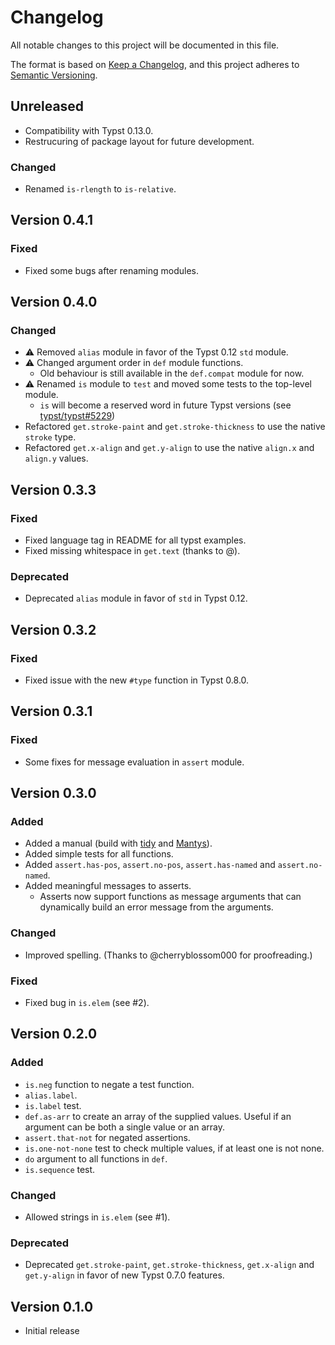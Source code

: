 # Changelog

All notable changes to this project will be documented in this file.

The format is based on [Keep a Changelog](https://keepachangelog.com/en/1.1.0/),
and this project adheres to [Semantic Versioning](https://semver.org/spec/v2.0.0.html).

## Unreleased

- Compatibility with Typst 0.13.0.
- Restrucuring of package layout for future development.

### Changed
- Renamed `is-rlength` to `is-relative`.

<!-- 
### Version X.X.X

### Added

### Changed

### Deprecated

### Removed

### Fixed

### Security
-->

## Version 0.4.1

### Fixed
- Fixed some bugs after renaming modules.

## Version 0.4.0

### Changed
- :warning: Removed `alias` module in favor of the Typst 0.12 `std` module.
- :warning: Changed argument order in `def` module functions.
	- Old behaviour is still available in the `def.compat` module for now.
- :warning: Renamed `is` module to `test` and moved some tests to the top-level module.
	- `is` will become a reserved word in future Typst versions (see [typst/typst#5229](https://github.com/typst/typst/pull/5229))
- Refactored `get.stroke-paint` and `get.stroke-thickness` to use the native `stroke` type.
- Refactored `get.x-align` and `get.y-align` to use the native `align.x` and `align.y` values.

## Version 0.3.3

### Fixed
- Fixed language tag in README for all typst examples.
- Fixed missing whitespace in `get.text` (thanks to @).

### Deprecated
- Deprecated `alias` module in favor of `std` in Typst 0.12.

## Version 0.3.2

### Fixed
- Fixed issue with the new `#type` function in Typst 0.8.0.

## Version 0.3.1

### Fixed
- Some fixes for message evaluation in `assert` module.

## Version 0.3.0

### Added
- Added a manual (build with [tidy](https://github.com/Mc-Zen/tidy) and [Mantys](https://github.com/jneug/typst-mantys)).
- Added simple tests for all functions.
- Added `assert.has-pos`, `assert.no-pos`, `assert.has-named` and `assert.no-named`.
- Added meaningful messages to asserts.
	- Asserts now support functions as message arguments that can dynamically build an error message from the arguments.

### Changed
- Improved spelling. (Thanks to @cherryblossom000 for proofreading.)

### Fixed
- Fixed bug in `is.elem` (see #2).

## Version 0.2.0

### Added
- `is.neg` function to negate a test function.
- `alias.label`.
- `is.label` test.
- `def.as-arr` to create an array of the supplied values. Useful if an argument can be both a single value or an array.
- `assert.that-not` for negated assertions.
- `is.one-not-none` test to check multiple values, if at least one is not none.
- `do` argument to all functions in `def`.
- `is.sequence` test.

### Changed
- Allowed strings in `is.elem` (see #1).

### Deprecated
- Deprecated `get.stroke-paint`, `get.stroke-thickness`, `get.x-align` and `get.y-align` in favor of new Typst 0.7.0 features.

## Version 0.1.0

- Initial release
